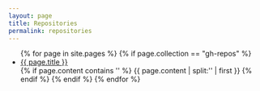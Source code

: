 ```yaml
---
layout: page
title: Repositories
permalink: repositories
---
```

<ul>
    {% for page in site.pages %}
      {% if page.collection == "gh-repos" %}
        <li><a href="{{ page.url }}">{{ page.title }}</a></li>
        {% if page.content contains '<!--more-->' %}
          {{ page.content | split:'<!--more-->' | first }}
        {% endif %}        
      {% endif %}
    {% endfor %}
</ul>

